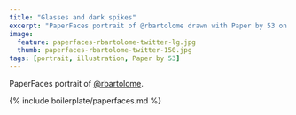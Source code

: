 ```yaml
---
title: "Glasses and dark spikes"
excerpt: "PaperFaces portrait of @rbartolome drawn with Paper by 53 on an iPad."
image: 
  feature: paperfaces-rbartolome-twitter-lg.jpg
  thumb: paperfaces-rbartolome-twitter-150.jpg
tags: [portrait, illustration, Paper by 53]
---
```


PaperFaces portrait of [@rbartolome](http://twitter.com/rbartolome).

{% include boilerplate/paperfaces.md %}